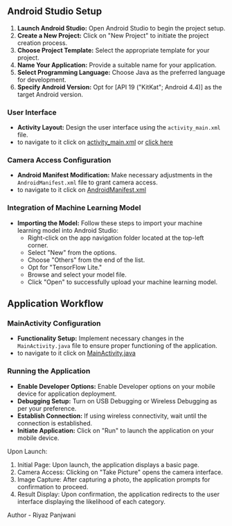 ## Android Studio Setup

1. **Launch Android Studio:** Open Android Studio to begin the project setup.
2. **Create a New Project:** Click on "New Project" to initiate the project creation process.
3. **Choose Project Template:** Select the appropriate template for your project.
4. **Name Your Application:** Provide a suitable name for your application.
5. **Select Programming Language:** Choose Java as the preferred language for development.
6. **Specify Android Version:** Opt for [API 19 ("KitKat"; Android 4.4)] as the target Android version.

### User Interface
- **Activity Layout:** Design the user interface using the `activity_main.xml` file.
- to navigate to it click on <a href="https://github.com/riyaz-panjwani/BIoSense-Androidapp/blob/b40990c5d30bc3930d7ecc511cde79db89c82605/app/src/main/res/layout/activity_main.xml">activity_main.xml</a>
or <a href="app/src/main/res/layout/activity_main.xml">click here</a>

### Camera Access Configuration
- **Android Manifest Modification:** Make necessary adjustments in the `AndroidManifest.xml` file to grant camera access.
- to navigate to it click on <a href="https://github.com/riyaz-panjwani/BIoSense-Androidapp/blob/b40990c5d30bc3930d7ecc511cde79db89c82605/app/src/main/AndroidManifest.xml">AndroidManifest.xml</a>

### Integration of Machine Learning Model
- **Importing the Model:** Follow these steps to import your machine learning model into Android Studio:
    - Right-click on the app navigation folder located at the top-left corner.
    - Select "New" from the options.
    - Choose "Others" from the end of the list.
    - Opt for "TensorFlow Lite."
    - Browse and select your model file.
    - Click "Open" to successfully upload your machine learning model.

## Application Workflow

### MainActivity Configuration
- **Functionality Setup:** Implement necessary changes in the `MainActivity.java` file to ensure proper functioning of the application.
- to navigate to it click on <a href="https://github.com/riyaz-panjwani/BIoSense-Androidapp/blob/b40990c5d30bc3930d7ecc511cde79db89c82605/app/src/main/java/com/ad/biosense/MainActivity.java">MainActivity.java</a>

### Running the Application
- **Enable Developer Options:** Enable Developer options on your mobile device for application deployment.
- **Debugging Setup:** Turn on USB Debugging or Wireless Debugging as per your preference.
- **Establish Connection:** If using wireless connectivity, wait until the connection is established.
- **Initiate Application:** Click on "Run" to launch the application on your mobile device.

Upon Launch:
1. Initial Page: Upon launch, the application displays a basic page.
2. Camera Access: Clicking on "Take Picture" opens the camera interface.
3. Image Capture: After capturing a photo, the application prompts for confirmation to proceed.
4. Result Display: Upon confirmation, the application redirects to the user interface displaying the likelihood of each category.


Author - Riyaz Panjwani
